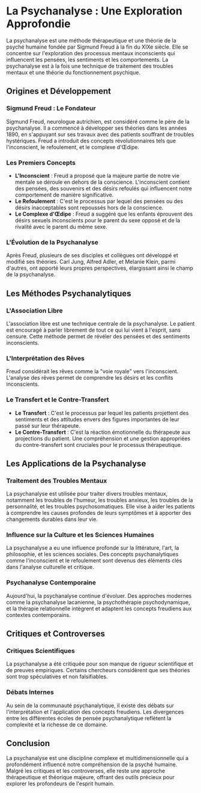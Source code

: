 # La Psychanalyse : Une Exploration Approfondie

La psychanalyse est une méthode thérapeutique et une théorie de la psyché humaine fondée par Sigmund Freud à la fin du XIXe siècle. Elle se concentre sur l'exploration des processus mentaux inconscients qui influencent les pensées, les sentiments et les comportements. La psychanalyse est à la fois une technique de traitement des troubles mentaux et une théorie du fonctionnement psychique.

## Origines et Développement

### Sigmund Freud : Le Fondateur

Sigmund Freud, neurologue autrichien, est considéré comme le père de la psychanalyse. Il a commencé à développer ses théories dans les années 1890, en s'appuyant sur ses travaux avec des patients souffrant de troubles hystériques. Freud a introduit des concepts révolutionnaires tels que l'inconscient, le refoulement, et le complexe d'Œdipe.

### Les Premiers Concepts

- **L'Inconscient** : Freud a proposé que la majeure partie de notre vie mentale se déroule en dehors de la conscience. L'inconscient contient des pensées, des souvenirs et des désirs refoulés qui influencent notre comportement de manière significative.
- **Le Refoulement** : C'est le processus par lequel des pensées ou des désirs inacceptables sont repoussés hors de la conscience.
- **Le Complexe d'Œdipe** : Freud a suggéré que les enfants éprouvent des désirs sexuels inconscients pour le parent du sexe opposé et de la rivalité avec le parent du même sexe.

### L'Évolution de la Psychanalyse

Après Freud, plusieurs de ses disciples et collègues ont développé et modifié ses théories. Carl Jung, Alfred Adler, et Melanie Klein, parmi d'autres, ont apporté leurs propres perspectives, élargissant ainsi le champ de la psychanalyse.

## Les Méthodes Psychanalytiques

### L'Association Libre

L'association libre est une technique centrale de la psychanalyse. Le patient est encouragé à parler librement de tout ce qui lui vient à l'esprit, sans censure. Cette méthode permet de révéler des pensées et des sentiments inconscients.

### L'Interprétation des Rêves

Freud considérait les rêves comme la "voie royale" vers l'inconscient. L'analyse des rêves permet de comprendre les désirs et les conflits inconscients.

### Le Transfert et le Contre-Transfert

- **Le Transfert** : C'est le processus par lequel les patients projettent des sentiments et des attitudes envers des figures importantes de leur passé sur leur thérapeute.
- **Le Contre-Transfert** : C'est la réaction émotionnelle du thérapeute aux projections du patient. Une compréhension et une gestion appropriées du contre-transfert sont cruciales pour le processus thérapeutique.

## Les Applications de la Psychanalyse

### Traitement des Troubles Mentaux

La psychanalyse est utilisée pour traiter divers troubles mentaux, notamment les troubles de l'humeur, les troubles anxieux, les troubles de la personnalité, et les troubles psychosomatiques. Elle vise à aider les patients à comprendre les causes profondes de leurs symptômes et à apporter des changements durables dans leur vie.

### Influence sur la Culture et les Sciences Humaines

La psychanalyse a eu une influence profonde sur la littérature, l'art, la philosophie, et les sciences sociales. Des concepts psychanalytiques comme l'inconscient et le refoulement sont devenus des éléments clés dans l'analyse culturelle et critique.

### Psychanalyse Contemporaine

Aujourd'hui, la psychanalyse continue d'évoluer. Des approches modernes comme la psychanalyse lacanienne, la psychothérapie psychodynamique, et la thérapie relationnelle intègrent et adaptent les concepts freudiens aux contextes contemporains.

## Critiques et Controverses

### Critiques Scientifiques

La psychanalyse a été critiquée pour son manque de rigueur scientifique et de preuves empiriques. Certains chercheurs considèrent que ses théories sont trop spéculatives et non falsifiables.

### Débats Internes

Au sein de la communauté psychanalytique, il existe des débats sur l'interprétation et l'application des concepts freudiens. Les divergences entre les différentes écoles de pensée psychanalytique reflètent la complexité et la richesse de ce domaine.

## Conclusion

La psychanalyse est une discipline complexe et multidimensionnelle qui a profondément influencé notre compréhension de la psyché humaine. Malgré les critiques et les controverses, elle reste une approche thérapeutique et théorique majeure, offrant des outils précieux pour explorer les profondeurs de l'esprit humain.
